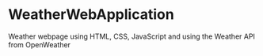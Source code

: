 # WeatherWebApplication
Weather webpage using HTML, CSS, JavaScript and using the Weather API from OpenWeather
